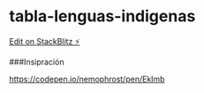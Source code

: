 # tabla-lenguas-indigenas

[Edit on StackBlitz ⚡️](https://stackblitz.com/edit/tabla-lenguas-indigenas)

###Insipración


https://codepen.io/nemophrost/pen/EkImb
